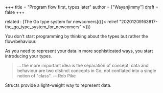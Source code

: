 +++
title = "Program flow first, types later"
author = ["Wayanjimmy"]
draft = false
+++

related
: [The Go type system for newcomers]({{< relref "20201209163817-the_go_type_system_for_newcomers" >}})

You don't start programming by thinking about the types but rather the flow/behaviour.

As you need to represent your data in more sophisticated ways, you start introducing your types.

> ... the more important idea is the separation of concept:
> data and behaviour are two distinct concepts in Go, not conflated into a single notion of "class".
> -- Rob Pike

Structs provide a light-weight way to represent data.
